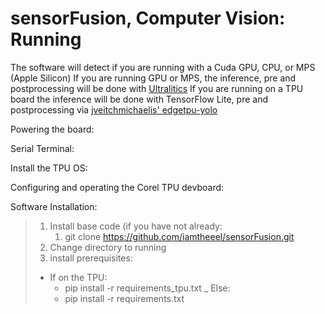 # sensorFusion, Computer Vision: Running

The software will detect if you are running with a Cuda GPU, CPU, or MPS (Apple Silicon)
If you are running GPU or MPS, the inference, pre and postprocessing will be done with [Ultralitics](https://docs.ultralytics.com/modes/train/)
If you are running on a TPU board the inference will be done with TensorFlow Lite, pre and postprocessing via [jveitchmichaelis' edgetpu-yolo](https://github.com/jveitchmichaelis/edgetpu-yolo)
 

Powering the board:

Serial Terminal:

Install the TPU OS:

Configuring and operating the Corel TPU devboard:

Software Installation:
>1. Install base code (if you have not already:
>    1. git clone https://github.com/iamtheeel/sensorFusion.git
>1. Change directory to running
>1. install prerequisites:
>   - If on the TPU:
>       - pip install -r requirements_tpu.txt
>   _ Else:
>       - pip install -r requirements.txt
>              
